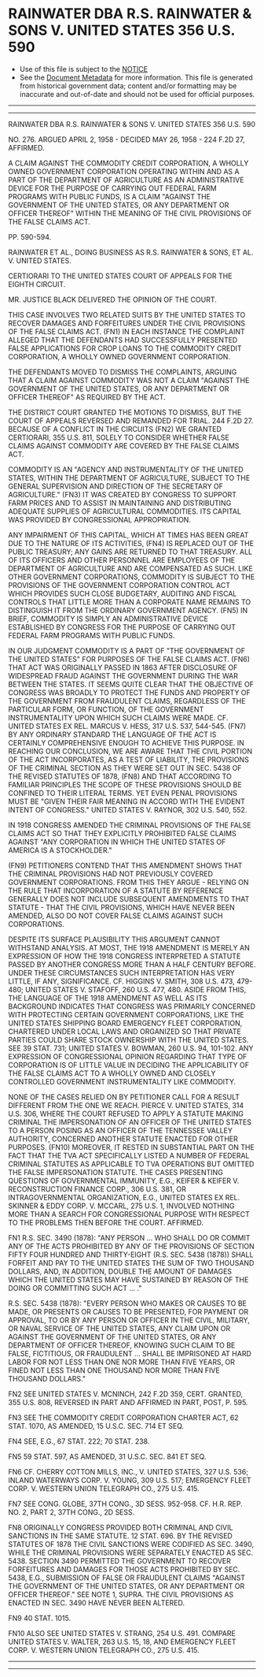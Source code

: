 ---
---

# RAINWATER DBA R.S. RAINWATER & SONS V. UNITED STATES 356 U.S. 590

* Use of this file is subject to the [NOTICE](https://github.com/publicdocs/notice/blob/master/NOTICE)
* See the [Document Metadata](../../../) for more information.
  This file is generated from historical government data; content and/or formatting may be inaccurate and out-of-date and should not be used for official purposes.

----------
----------

RAINWATER DBA R.S. RAINWATER & SONS V. UNITED STATES 356 U.S. 590

NO. 276.  ARGUED APRIL 2, 1958 - DECIDED MAY 26, 1958 - 224 F.2D 27, AFFIRMED.

A CLAIM AGAINST THE COMMODITY CREDIT CORPORATION, A WHOLLY OWNED GOVERNMENT CORPORATION OPERATING WITHIN AND AS A PART OF THE DEPARTMENT OF AGRICULTURE AS AN ADMINISTRATIVE DEVICE FOR THE PURPOSE OF CARRYING OUT FEDERAL FARM PROGRAMS WITH PUBLIC FUNDS, IS A CLAIM "AGAINST THE GOVERNMENT OF THE UNITED STATES, OR ANY DEPARTMENT OR OFFICER THEREOF" WITHIN THE MEANING OF THE CIVIL PROVISIONS OF THE FALSE CLAIMS ACT.

PP. 590-594.

RAINWATER ET AL., DOING BUSINESS AS R.S. RAINWATER & SONS, ET AL. V. UNITED STATES.

CERTIORARI TO THE UNITED STATES COURT OF APPEALS FOR THE EIGHTH CIRCUIT.

MR. JUSTICE BLACK DELIVERED THE OPINION OF THE COURT.

THIS CASE INVOLVES TWO RELATED SUITS BY THE UNITED STATES TO RECOVER DAMAGES AND FORFEITURES UNDER THE CIVIL PROVISIONS OF THE FALSE CLAIMS ACT.  (FN1)  IN EACH INSTANCE THE COMPLAINT ALLEGED THAT THE DEFENDANTS HAD SUCCESSFULLY PRESENTED FALSE APPLICATIONS FOR CROP LOANS TO THE COMMODITY CREDIT CORPORATION, A WHOLLY OWNED GOVERNMENT CORPORATION.

THE DEFENDANTS MOVED TO DISMISS THE COMPLAINTS, ARGUING THAT A CLAIM AGAINST COMMODITY WAS NOT A CLAIM "AGAINST THE GOVERNMENT OF THE UNITED STATES, OR ANY DEPARTMENT OR OFFICER THEREOF" AS REQUIRED BY THE ACT.

THE DISTRICT COURT GRANTED THE MOTIONS TO DISMISS, BUT THE COURT OF APPEALS REVERSED AND REMANDED FOR TRIAL.  244 F.2D 27.  BECAUSE OF A CONFLICT IN THE CIRCUITS (FN2) WE GRANTED CERTIORARI, 355 U.S. 811, SOLELY TO CONSIDER WHETHER FALSE CLAIMS AGAINST COMMODITY ARE COVERED BY THE FALSE CLAIMS ACT.

COMMODITY IS AN "AGENCY AND INSTRUMENTALITY OF THE UNITED STATES, WITHIN THE DEPARTMENT OF AGRICULTURE, SUBJECT TO THE GENERAL SUPERVISION AND DIRECTION OF THE SECRETARY OF AGRICULTURE."  (FN3)  IT WAS CREATED BY CONGRESS TO SUPPORT FARM PRICES AND TO ASSIST IN MAINTAINING AND DISTRIBUTING ADEQUATE SUPPLIES OF AGRICULTURAL COMMODITIES.  ITS CAPITAL WAS PROVIDED BY CONGRESSIONAL APPROPRIATION.

ANY IMPAIRMENT OF THIS CAPITAL, WHICH AT TIMES HAS BEEN GREAT DUE TO THE NATURE OF ITS ACTIVITIES, (FN4) IS REPLACED OUT OF THE PUBLIC TREASURY; ANY GAINS ARE RETURNED TO THAT TREASURY.  ALL OF ITS OFFICERS AND OTHER PERSONNEL ARE EMPLOYEES OF THE DEPARTMENT OF AGRICULTURE AND ARE COMPENSATED AS SUCH.  LIKE OTHER GOVERNMENT CORPORATIONS, COMMODITY IS SUBJECT TO THE PROVISIONS OF THE GOVERNMENT CORPORATION CONTROL ACT WHICH PROVIDES SUCH CLOSE BUDGETARY, AUDITING AND FISCAL CONTROLS THAT LITTLE MORE THAN A CORPORATE NAME REMAINS TO DISTINGUISH IT FROM THE ORDINARY GOVERNMENT AGENCY.  (FN5)  IN BRIEF, COMMODITY IS SIMPLY AN ADMINISTRATIVE DEVICE ESTABLISHED BY CONGRESS FOR THE PURPOSE OF CARRYING OUT FEDERAL FARM PROGRAMS WITH PUBLIC FUNDS.

IN OUR JUDGMENT COMMODITY IS A PART OF "THE GOVERNMENT OF THE UNITED STATES" FOR PURPOSES OF THE FALSE CLAIMS ACT.  (FN6)  THAT ACT WAS ORIGINALLY PASSED IN 1863 AFTER DISCLOSURE OF WIDESPREAD FRAUD AGAINST THE GOVERNMENT DURING THE WAR BETWEEN THE STATES.  IT SEEMS QUITE CLEAR THAT THE OBJECTIVE OF CONGRESS WAS BROADLY TO PROTECT THE FUNDS AND PROPERTY OF THE GOVERNMENT FROM FRAUDULENT CLAIMS, REGARDLESS OF THE PARTICULAR FORM, OR FUNCTION, OF THE GOVERNMENT INSTRUMENTALITY UPON WHICH SUCH CLAIMS WERE MADE.  CF. UNITED STATES EX REL.  MARCUS V. HESS, 317 U.S. 537, 544-545.   (FN7)  BY ANY ORDINARY STANDARD THE LANGUAGE OF THE ACT IS CERTAINLY COMPREHENSIVE ENOUGH TO ACHIEVE THIS PURPOSE.  IN REACHING OUR CONCLUSION, WE ARE AWARE THAT THE CIVIL PORTION OF THE ACT INCORPORATES, AS A TEST OF LIABILITY, THE PROVISIONS OF THE CRIMINAL SECTION AS THEY WERE SET OUT IN SEC. 5438 OF THE REVISED STATUTES OF 1878, (FN8) AND THAT ACCORDING TO FAMILIAR PRINCIPLES THE SCOPE OF THESE PROVISIONS SHOULD BE CONFINED TO THEIR LITERAL TERMS.  YET EVEN PENAL PROVISIONS MUST BE "GIVEN THEIR FAIR MEANING IN ACCORD WITH THE EVIDENT INTENT OF CONGRESS."  UNITED STATES V. RAYNOR, 302 U.S. 540, 552.

IN 1918 CONGRESS AMENDED THE CRIMINAL PROVISIONS OF THE FALSE CLAIMS ACT SO THAT THEY EXPLICITLY PROHIBITED FALSE CLAIMS AGAINST "ANY CORPORATION IN WHICH THE UNITED STATES OF AMERICA IS A STOCKHOLDER."

(FN9)  PETITIONERS CONTEND THAT THIS AMENDMENT SHOWS THAT THE CRIMINAL PROVISIONS HAD NOT PREVIOUSLY COVERED GOVERNMENT CORPORATIONS.  FROM THIS THEY ARGUE - RELYING ON THE RULE THAT INCORPORATION OF A STATUTE BY REFERENCE GENERALLY DOES NOT INCLUDE SUBSEQUENT AMENDMENTS TO THAT STATUTE - THAT THE CIVIL PROVISIONS, WHICH HAVE NEVER BEEN AMENDED, ALSO DO NOT COVER FALSE CLAIMS AGAINST SUCH CORPORATIONS.

DESPITE ITS SURFACE PLAUSIBILITY THIS ARGUMENT CANNOT WITHSTAND ANALYSIS.  AT MOST, THE 1918 AMENDMENT IS MERELY AN EXPRESSION OF HOW THE 1918 CONGRESS INTERPRETED A STATUTE PASSED BY ANOTHER CONGRESS MORE THAN A HALF CENTURY BEFORE.  UNDER THESE CIRCUMSTANCES SUCH INTERPRETATION HAS VERY LITTLE, IF ANY, SIGNIFICANCE.  CF. HIGGINS V. SMITH, 308 U.S. 473, 479-480; UNITED STATES V. STAFOFF, 260 U.S. 477, 480.  ASIDE FROM THIS, THE LANGUAGE OF THE 1918 AMENDMENT AS WELL AS ITS BACKGROUND INDICATES THAT CONGRESS WAS PRIMARILY CONCERNED WITH PROTECTING CERTAIN GOVERNMENT CORPORATIONS, LIKE THE UNITED STATES SHIPPING BOARD EMERGENCY FLEET CORPORATION, CHARTERED UNDER LOCAL LAWS AND ORGANIZED SO THAT PRIVATE PARTIES COULD SHARE STOCK OWNERSHIP WITH THE UNITED STATES.   SEE 39 STAT. 731; UNITED STATES V. BOWMAN, 260 U.S. 94, 101-102.  ANY EXPRESSION OF CONGRESSIONAL OPINION REGARDING THAT TYPE OF CORPORATION IS OF LITTLE VALUE IN DECIDING THE APPLICABILITY OF THE FALSE CLAIMS ACT TO A WHOLLY OWNED AND CLOSELY CONTROLLED GOVERNMENT INSTRUMENTALITY LIKE COMMODITY.

NONE OF THE CASES RELIED ON BY PETITIONER CALL FOR A RESULT DIFFERENT FROM THE ONE WE REACH.  PIERCE V. UNITED STATES, 314 U.S. 306, WHERE THE COURT REFUSED TO APPLY A STATUTE MAKING CRIMINAL THE IMPERSONATION OF AN OFFICER OF THE UNITED STATES TO A PERSON POSING AS AN OFFICER OF THE TENNESSEE VALLEY AUTHORITY, CONCERNED ANOTHER STATUTE ENACTED FOR OTHER PURPOSES.  (FN10)  MOREOVER, IT RESTED IN SUBSTANTIAL PART ON THE FACT THAT THE TVA ACT SPECIFICALLY LISTED A NUMBER OF FEDERAL CRIMINAL STATUTES AS APPLICABLE TO TVA OPERATIONS BUT OMITTED THE FALSE IMPERSONATION STATUTE.  THE CASES PRESENTING QUESTIONS OF GOVERNMENTAL IMMUNITY, E.G., KEIFER & KEIFER V. RECONSTRUCTION FINANCE CORP., 306 U.S. 381, OR INTRAGOVERNMENTAL ORGANIZATION, E.G., UNITED STATES EX REL. SKINNER & EDDY CORP. V. MCCARL, 275 U.S. 1, INVOLVED NOTHING MORE THAN A SEARCH FOR CONGRESSIONAL PURPOSE WITH RESPECT TO THE PROBLEMS THEN BEFORE THE COURT.  AFFIRMED.

FN1  R.S. SEC. 3490 (1878):  "ANY PERSON  ...  WHO SHALL DO OR COMMIT ANY OF THE ACTS PROHIBITED BY ANY OF THE PROVISIONS OF SECTION FIFTY FOUR HUNDRED AND THIRTY-EIGHT (R.S.  SEC. 5438 (1878)) SHALL FORFEIT AND PAY TO THE UNITED STATES THE SUM OF TWO THOUSAND DOLLARS, AND, IN ADDITION, DOUBLE THE AMOUNT OF DAMAGES WHICH THE UNITED STATES MAY HAVE SUSTAINED BY REASON OF THE DOING OR COMMITTING SUCH ACT  ...  ."

R.S. SEC. 5438 (1878):  "EVERY PERSON WHO MAKES OR CAUSES TO BE MADE, OR PRESENTS OR CAUSES TO BE PRESENTED, FOR PAYMENT OR APPROVAL, TO OR BY ANY PERSON OR OFFICER IN THE CIVIL, MILITARY, OR NAVAL SERVICE OF THE UNITED STATES, ANY CLAIM UPON OR AGAINST THE GOVERNMENT OF THE UNITED STATES, OR ANY DEPARTMENT OF OFFICER THEREOF, KNOWING SUCH CLAIM TO BE FALSE, FICTITIOUS, OR FRAUDULENT  ...  SHALL BE IMPRISONED AT HARD LABOR FOR NOT LESS THAN ONE NOR MORE THAN FIVE YEARS, OR FINED NOT LESS THAN ONE THOUSAND NOR MORE THAN FIVE THOUSAND DOLLARS."

FN2  SEE UNITED STATES V. MCNINCH, 242 F.2D 359, CERT. GRANTED, 355 U.S. 808, REVERSED IN PART AND AFFIRMED IN PART, POST, P. 595.

FN3  SEE THE COMMODITY CREDIT CORPORATION CHARTER ACT, 62 STAT. 1070, AS AMENDED, 15 U.S.C.  SEC. 714 ET SEQ.

FN4  SEE, E.G., 67 STAT. 222; 70 STAT. 238.

FN5  59 STAT. 597, AS AMENDED, 31 U.S.C. SEC. 841 ET SEQ.

FN6  CF. CHERRY COTTON MILLS, INC., V. UNITED STATES, 327 U.S. 536; INLAND WATERWAYS CORP. V. YOUNG, 309 U.S. 517; EMERGENCY FLEET CORP. V. WESTERN UNION TELEGRAPH CO., 275 U.S. 415.

FN7  SEE CONG. GLOBE, 37TH CONG., 3D SESS. 952-958.  CF. H.R. REP. NO. 2, PART 2, 37TH CONG., 2D SESS.

FN8  ORIGINALLY CONGRESS PROVIDED BOTH CRIMINAL AND CIVIL SANCTIONS IN THE SAME STATUTE.  12 STAT. 696.  BY THE REVISED STATUTES OF 1878 THE CIVIL SANCTIONS WERE CODIFIED AS SEC.  3490, WHILE THE CRIMINAL PROVISIONS WERE SEPARATELY ENACTED AS SEC. 5438.  SECTION 3490 PERMITTED THE GOVERNMENT TO RECOVER FORFEITURES AND DAMAGES FOR THOSE ACTS PROHIBITED BY SEC. 5438, E.G., SUBMISSION OF FALSE OR FRAUDULENT CLAIMS "AGAINST THE GOVERNMENT OF THE UNITED STATES, OR ANY DEPARTMENT OR OFFICER THEREOF."  SEE NOTE 1, SUPRA.  THE CIVIL PROVISIONS AS ENACTED IN SEC. 3490 HAVE NEVER BEEN ALTERED.

FN9  40 STAT. 1015.

FN10  ALSO SEE UNITED STATES V. STRANG, 254 U.S. 491.  COMPARE UNITED STATES V. WALTER, 263 U.S. 15, 18, AND EMERGENCY FLEET CORP. V. WESTERN UNION TELEGRAPH CO., 275 U.S. 415.


----------
----------

